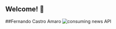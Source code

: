 ## Welcome! 👋
##Fernando Castro Amaro
![consuming news API](https://repository-images.githubusercontent.com/516474980/fbf3b35a-000c-42ea-b2db-4f246dadb94b)
